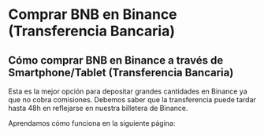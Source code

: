 # Comprar BNB en Binance \(Transferencia Bancaria\)

## Cómo comprar BNB en Binance a través de Smartphone/Tablet \(Transferencia Bancaria\)

Esta es la mejor opción para depositar grandes cantidades en Binance ya que no cobra comisiones. Debemos saber que la transferencia puede tardar hasta 48h en reflejarse en nuestra billetera de Binance.  


Aprendamos cómo funciona en la siguiente página:

